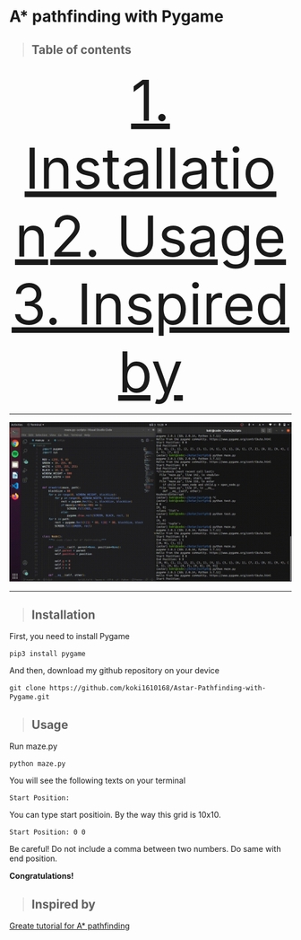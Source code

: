 # A* pathfinding with Pygame

>## Table of contents
<p align="center">
<a href="#installation" style="font-size: 100px">1. Installation</a>
<a href="#usage" style="font-size: 100px">2. Usage</a>
<a href="#inspired-by" style="font-size: 100px">3. Inspired by</a>
</p>

***

![A* Pathfinding](./video.gif)

***
<a name="install"></a>
>## Installation

First, you need to install Pygame
```
pip3 install pygame
```
And then, download my github repository on your device
```
git clone https://github.com/koki1610168/Astar-Pathfinding-with-Pygame.git
```
<a name="usage"></a>
>## Usage
Run maze.py
```
python maze.py
```
You will see the following texts on your terminal
```
Start Position: 
```
You can type start positioin. By the way this grid is 10x10. 
```
Start Position: 0 0
```
Be careful! Do not include a comma between two numbers.
Do same with end position.

**Congratulations!**

<a name="inspired"></a>
>## Inspired by

[Greate tutorial for A* pathfinding](https://medium.com/@nicholas.w.swift/easy-a-star-pathfinding-7e6689c7f7b2)

